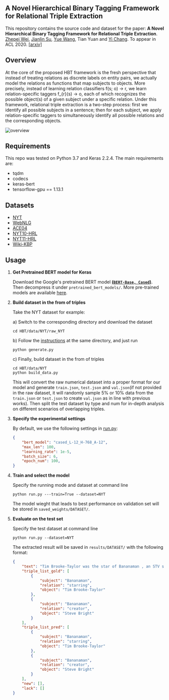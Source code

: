 ## A Novel Hierarchical Binary Tagging Framework for Relational Triple Extraction

This repository contains the source code and dataset for the paper: **A Novel Hierarchical Binary Tagging Framework for Relational Triple Extraction**. [Zhepei Wei](https://weizhepei.com/), [Jianlin Su](https://spaces.ac.cn/), [Yue Wang](https://ils.unc.edu/~wangyue/), Tian Yuan and [Yi Chang](http://yichang-cs.com/). To appear in ACL 2020. [[arxiv]](https://arxiv.org/abs/1909.03227)


## Overview

At the core of the proposed HBT framework is the fresh perspective that instead of treating relations as discrete labels on entity pairs, we actually model the relations as functions that map subjects to objects. More precisely, instead of learning relation classifiers f(s; o) -> r, we learn relation-specific taggers f_{r}(s) -> o, each of which recognizes the possible object(s) of a given subject under a specific relation. Under this framework, relational triple extraction is a two-step process: first we identify all possible subjects in a sentence; then for each subject, we apply relation-specific taggers to simultaneously identify all possible relations and the corresponding objects.

![overview](https://weizhepei.com/images/HBT_overview.png)


## Requirements

This repo was tested on Python 3.7 and Keras 2.2.4. The main requirements are:

- tqdm
- codecs
- keras-bert
- tensorflow-gpu == 1.13.1

## Datasets

- [NYT](https://github.com/weizhepei/HBT/tree/master/data/NYT)
- [WebNLG](https://github.com/weizhepei/HBT/tree/master/data/WebNLG)
- [ACE04](https://github.com/weizhepei/HBT/tree/master/data/ACE04)
- [NYT10-HRL](https://github.com/weizhepei/HBT/tree/master/data/NYT10-HRL)
- [NYT11-HRL](https://github.com/weizhepei/HBT/tree/master/data/NYT11-HRL)
- [Wiki-KBP](https://github.com/weizhepei/HBT/tree/master/data/Wiki-KBP)

## Usage

1. **Get Pretrained BERT model for Keras**

   Download the Google's  pretrained BERT model **[(`BERT-Base, Cased`)](https://storage.googleapis.com/bert_models/2018_10_18/cased_L-12_H-768_A-12.zip)**. Then decompress it under `pretrained_bert_models/`. More pre-trained models are available [here](https://github.com/google-research/bert#pre-trained-models).

2. **Build dataset in the from of triples**

   Take the NYT dataset for example: 

   a) Switch to the corresponding directory and download the dataset 

   ```shell
   cd HBT/data/NYT/raw_NYT
   ```

   b) Follow the [instructions]((https://github.com/weizhepei/HBT/tree/master/data/NYT/raw_NYT)) at the same directory, and just run

   ```shell
   python generate.py
   ```

   c) Finally, build dataset in the from of triples

   ```shell
   cd HBT/data/NYT
   python build_data.py
   ```

   This will convert the raw numerical dataset into a proper format for our model and generate `train.json`, `test.json` and `val.json`(if not provided in the raw dataset, it will randomly sample 5% or 10% data from the `train.json` or `test.json` to create `val.json` as in line with previous works). Then split the test dataset by type and num for in-depth analysis on different scenarios of overlapping triples.

3. **Specify the experimental settings**

   By default, we use the following settings in [run.py](https://github.com/weizhepei/HBT/blob/master/run.py):

   ```json
   {
       "bert_model": "cased_L-12_H-768_A-12",
       "max_len": 100,
       "learning_rate": 1e-5,
       "batch_size": 6,
       "epoch_num": 100,
   }
   ```

4. **Train and select the model**

   Specify the running mode and dataset at command line

   ```shell
   python run.py ---train=True --dataset=NYT
   ```

   The model wieght that leads to best performance on validation set will be stored in `saved_weights/DATASET/`.

5. **Evaluate on the test set**

   Specify the test dataset at command line

   ```shell
   python run.py --dataset=NYT
   ```

   The extracted result will be saved in `results/DATASET/` with the following format:

   ```json
   {
       "text": "Tim Brooke-Taylor was the star of Bananaman , an STV series first aired on 10/03/1983 and created by Steve Bright .",
       "triple_list_gold": [
           {
               "subject": "Bananaman",
               "relation": "starring",
               "object": "Tim Brooke-Taylor"
           },
           {
               "subject": "Bananaman",
               "relation": "creator",
               "object": "Steve Bright"
           }
       ],
       "triple_list_pred": [
           {
               "subject": "Bananaman",
               "relation": "starring",
               "object": "Tim Brooke-Taylor"
           },
           {
               "subject": "Bananaman",
               "relation": "creator",
               "object": "Steve Bright"
           }
       ],
       "new": [],
       "lack": []
   }
   ```

